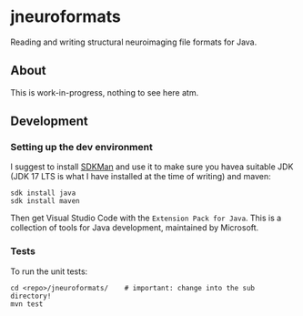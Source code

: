 # jneuroformats
Reading and writing structural neuroimaging file formats for Java.

## About

This is work-in-progress, nothing to see here atm.

## Development

### Setting up the dev environment

I suggest to install [SDKMan](https://sdkman.io/) and use it to make sure you havea suitable JDK (JDK 17 LTS is what I have installed at the time of writing) and maven:

```shell
sdk install java
sdk install maven
```

Then get Visual Studio Code with the `Extension Pack for Java`. This is a collection of tools for Java development, maintained by Microsoft.


### Tests

To run the unit tests:

```shell
cd <repo>/jneuroformats/    # important: change into the sub directory!
mvn test
```
